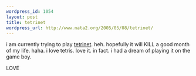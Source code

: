 ```yaml
--- 
wordpress_id: 1054
layout: post
title: tetrinet
wordpress_url: http://www.nata2.org/2005/05/08/tetrinet/
---
```

i am currently trying to play <a href="http://tetrinet.org">tetrinet</a>. heh. hopefully it will KILL a good month of my life. haha. i love tetris. love it. in fact. i had a dream of playing it on the game boy. 

LOVE
